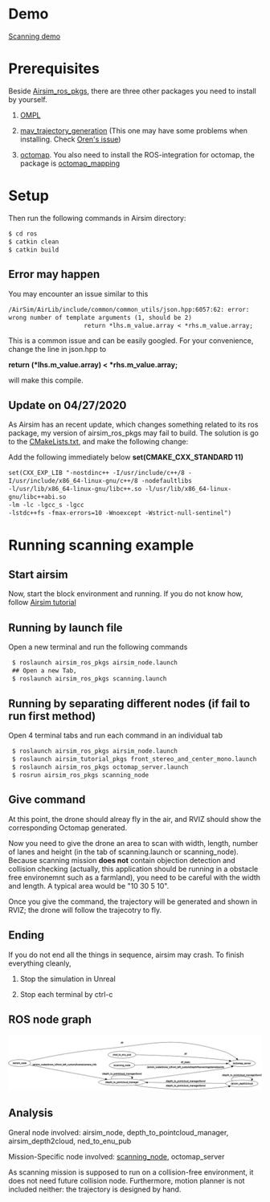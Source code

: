 # Demo
[Scanning demo](https://drive.google.com/open?id=1TCkpnr4zaBVI_QtsMdepNsQwx7OrNMiI)

# Prerequisites
Beside [Airsim_ros_pkgs](https://github.com/microsoft/AirSim/tree/master/ros/src/airsim_ros_pkgs), there are three other packages you need to install by yourself.

1. [OMPL](https://ompl.kavrakilab.org/)

2. [mav_trajectory_generation](https://github.com/ethz-asl/mav_trajectory_generation)
(This one may have some problems when installing. Check [Oren's issue](https://github.com/ethz-asl/mav_trajectory_generation/issues/105))

3. [octomap](https://github.com/OctoMap/octomap). You also need to install the ROS-integration for octomap, the package is [octomap_mapping](http://wiki.ros.org/octomap_mapping)

# Setup
Then run the following commands in Airsim directory:

```Shell
$ cd ros
$ catkin clean
$ catkin build
```

## Error may happen
You may encounter an issue similar to this 
```shell
/AirSim/AirLib/include/common/common_utils/json.hpp:6057:62: error: wrong number of template arguments (1, should be 2)
                     return *lhs.m_value.array < *rhs.m_value.array;
```
This is a common issue and can be easily googled. For your convenience, change the line in json.hpp to 

**return (\*lhs.m_value.array) < \*rhs.m_value.array;**

will make this compile.

## Update on 04/27/2020
As Airsim has an recent update, which changes something related to its ros package, my version of airsim_ros_pkgs may fail to build. The solution is go to the [CMakeLists.txt](https://github.com/zouan616/Airsim-ROS/blob/master/ros/src/airsim_ros_pkgs/CMakeLists.txt), and make the following change:

Add the following immediately below **set(CMAKE_CXX_STANDARD 11)**

```shell
set(CXX_EXP_LIB "-nostdinc++ -I/usr/include/c++/8 -I/usr/include/x86_64-linux-gnu/c++/8 -nodefaultlibs 
-l/usr/lib/x86_64-linux-gnu/libc++.so -l/usr/lib/x86_64-linux-gnu/libc++abi.so
-lm -lc -lgcc_s -lgcc  
-lstdc++fs -fmax-errors=10 -Wnoexcept -Wstrict-null-sentinel")
```

# Running scanning example
## Start airsim
Now, start the block environment and running. If you do not know how, follow [Airsim tutorial](https://microsoft.github.io/AirSim/unreal_blocks/)

## Running by launch file
Open a new terminal and run the following commands
```shell
 $ roslaunch airsim_ros_pkgs airsim_node.launch
 ## Open a new Tab,
 $ roslaunch airsim_ros_pkgs scanning.launch
```

## Running by separating different nodes (if fail to run first method)
Open 4 terminal tabs and run each command in an individual tab
```shell
 $ roslaunch airsim_ros_pkgs airsim_node.launch
 $ roslaunch airsim_tutorial_pkgs front_stereo_and_center_mono.launch
 $ roslaunch airsim_ros_pkgs octomap_server.launch
 $ rosrun airsim_ros_pkgs scanning_node
```
## Give command
At this point, the drone should alreay fly in the air, and RVIZ should show the corresponding Octomap generated. 

Now you need to give the drone an area to scan with width, length, number of lanes and height (in the tab of scanning.launch or scanning_node). Because scanning mission **does not** contain objection detection and collision checking
(actually, this application should be running in a obstacle free environemnt such as a farmland), you need to be careful with the width and length.
A typical area would be "10 30 5 10".

Once you give the command, the trajectory will be generated and shown in RVIZ; the drone will follow the trajecotry to fly.

## Ending
If you do not end all the things in sequence, airsim may crash. To finish everything cleanly,
1. Stop the simulation in Unreal

2. Stop each terminal by ctrl-c

## ROS node graph
![scanning ros graph](https://github.com/zouan616/Airsim-ROS/blob/master/Documentation/Image/scanning_rosGraph.png)

## Analysis
Gneral node involved: airsim_node, depth_to_pointcloud_manager, airsim_depth2cloud, ned_to_enu_pub

Mission-Specific node involved: [scanning_node](https://github.com/zouan616/Airsim-ROS/blob/master/ros/src/airsim_ros_pkgs/src/scanning_node.cpp), octomap_server

As scanning mission is supposed to run on a collision-free environment, it does not need future collision node. Furthermore, motion planner is not included neither: the trajectory is designed by hand. 

